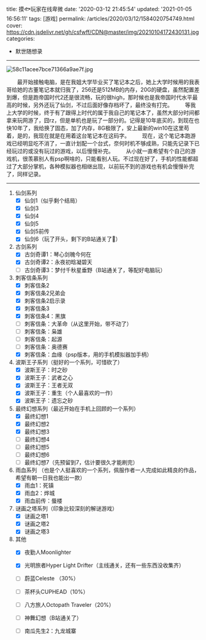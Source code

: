 title: 摸🐟玩家在线卑微
date: '2020-03-12 21:45:54'
updated: '2021-01-05 16:56:11'
tags: [游戏]
permalink: /articles/2020/03/12/1584020754749.html
cover: https://cdn.jsdelivr.net/gh/csfwff/CDN@master/img/20210104172430131.jpg
categories: 
- 默世随想录
---
![58c11acee7bce71366a9ae7f.jpg](https://cdn.jsdelivr.net/gh/csfwff/CDN@master/img/20210104172430131.jpg)

&emsp;&emsp;最开始接触电脑，是在我姐大学毕业买了笔记本之后，她上大学时候用的我表哥给她的古董笔记本就归我了，256还是512MB的内存，20G的硬盘，虽然配置差到爆，但是跑帝国时代2还是很流畅，玩的很high，那时候也是我帝国时代水平最高的时候，另外还玩了仙剑，不过后面好像存档坏了，最终没有打完。
&emsp;&emsp;等我上大学的时候，终于有了跟得上时代的属于我自己的笔记本了，虽然大部分时间都拿来玩网游了，囧rz，但是单机也是玩了一部分的。记得是10年底买的，到现在也快10年了，我给换了固态，加了内存，8G极限了，安上最新的win10在这里苟着，是的，我现在就是在用着这台笔记本在这码字。
&emsp;&emsp;现在，这个笔记本跑游戏已经明显吃不消了，一直计划配一个台式，奈何时机不够成熟，只能先记录下已经玩过的或没有玩过的游戏，以后慢慢补完。
&emsp;&emsp;从小就一直希望有个自己的游戏机，很羡慕别人有psp啊啥的，只能看别人玩。不过现在好了，手机的性能都超过了大部分掌机，各种模拟器也相继出现，以前玩不到的游戏也有机会慢慢补完了，同样记录。

---

1. 仙剑系列
   * [x] 仙剑1（似乎剩个结局）
   * [x] 仙剑3
   * [x] 仙剑4
   * [x] 仙剑5
   * [x] 仙剑5前传
   * [x] 仙剑6（玩了开头，剩下的B站通关了🤪）
2. 古剑系列
   * [x] 古剑奇谭1：琴心剑魄今何在
   * [x] 古剑奇谭2：永夜初晗凝碧天
   * [ ] 古剑奇谭3：梦付千秋星垂野（B站通关了，等配好电脑玩）
3. 刺客信条系列
   * [x] 刺客信条2
   * [x] 刺客信条2兄弟会
   * [x] 刺客信条2启示录
   * [x] 刺客信条3
   * [x] 刺客信条4：黑旗
   * [ ] 刺客信条：大革命（从这里开始，带不动了）
   * [ ] 刺客信条：枭雄
   * [ ] 刺客信条：起源
   * [ ] 刺客信条：奥德赛
   * [x] 刺客信条：血缘（psp版本，用的手机模拟器加手柄）
4. 波斯王子系列（挺好的一个系列，可惜砍了）
   * [x] 波斯王子：时之砂
   * [x] 波斯王子：武者之心
   * [x] 波斯王子：王者无双
   * [x] 波斯王子：重生（个人最喜欢的一作）
   * [x] 波斯王子：遗忘之砂
5. 最终幻想系列（最近开始在手机上回顾的一个系列）
   * [x] 最终幻想1
   * [x] 最终幻想2
   * [x] 最终幻想3
   * [ ] 最终幻想4
   * [ ] 最终幻想5
   * [ ] 最终幻想6
   * [ ] 最终幻想7（先预留到7，估计要很久才能刷完）
6. 雨血系列 （也是个人挺喜欢的一个系列，佩服作者一人完成如此精良的作品，希望有朝一日我也能出一款）
   * [x] 雨血1：死镇
   * [x] 雨血2：烨城
   * [x] 雨血前传：蜃楼
7. 谜画之塔系列（印象比较深刻的解谜游戏）
   * [x] 谜画之塔1
   * [x] 谜画之塔2
   * [x] 谜画之塔3
8. 其他
   * [x] 夜勤人Moonlighter
   * [x] 光明旅者Hyper Light Drifter（主线通关，还有一些东西没收集齐）
   * [ ] 蔚蓝Celeste （30%）
   * [ ] 茶杯头CUPHEAD（10%）
   * [ ] 八方旅人Octopath Traveler（20%）
   * [ ] 神舞幻想（B站通关了）
   * [ ] 南瓜先生2：九龙城寨

